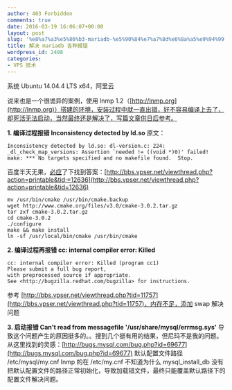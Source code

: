```yaml
---
author: 403 Forbidden
comments: true
date: 2016-03-19 16:06:07+00:00
layout: post
slug: '%e8%a7%a3%e5%86%b3-mariadb-%e5%90%84%e7%a7%8d%e6%8a%a5%e9%94%99'
title: 解决 mariadb 各种报错
wordpress_id: 2498
categories:
- VPS 技术
---
```

系统 Ubuntu 14.04.4 LTS x64，阿里云

说来也是一个很诡异的案例，使用 lnmp 1.2（[http://lnmp.org](http://lnmp.org)）搭建的环境，安装过程中就一直出错，好不容易编译上去了，却死活无法启动，当然最终还是解决了，写篇文章供日后参考。

**1. 编译过程报错 Inconsistency detected by ld.so**
原文：
```
Inconsistency detected by ld.so: dl-version.c: 224: _dl_check_map_versions: Assertion `needed != ((void *)0)' failed!
make: *** No targets specified and no makefile found.  Stop.
```

百度半天无果，[必应](http://cn.bing.com/search?q=site%3abbs.vpser.net+dl-version.c&qs=HS&pq=site%3a&sc=8-5&sp=1&cvid=6520C5D8251A4A16B0C7A08B7863DCFC&FORM=QBLH)了下找到答案：[http://bbs.vpser.net/viewthread.php?action=printable&tid;=12636](http://bbs.vpser.net/viewthread.php?action=printable&tid=12636)
```shell
mv /usr/bin/cmake /usr/bin/cmake.backup
wget http://www.cmake.org/files/v3.0/cmake-3.0.2.tar.gz
tar zxf cmake-3.0.2.tar.gz
cd cmake-3.0.2
./configure
make && make install
ln -sf /usr/local/bin/cmake /usr/bin/cmake
```


**2. 编译过程再报错 cc: internal compiler error: Killed**
```
cc: internal compiler error: Killed (program cc1)
Please submit a full bug report,
with preprocessed source if appropriate.
See <http://bugzilla.redhat.com/bugzilla> for instructions.
```

参考 [http://bbs.vpser.net/viewthread.php?tid=11757](http://bbs.vpser.net/viewthread.php?tid=11757)，内存不足，添加 swap 解决问题

**3. 启动报错 Can't read from messagefile '/usr/share/mysql/errmsg.sys'**
导致这个问题产生的原因挺多的。。搜到几个挺有用的结果，但尼玛不是我的问题。
从这里找到的灵感：[http://bugs.mysql.com/bug.php?id=69677](http://bugs.mysql.com/bug.php?id=69677)
默认配置文件路径 /etc/mysql/my.cnf
lnmp 的在 /etc/my.cnf
不知道为什么 mysql_install_db 没有把默认配置文件的路径正常初始化，导致加载错文件，最终只能覆盖默认路径下的配置文件解决问题。
